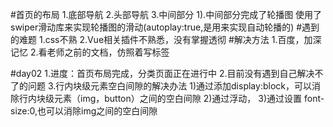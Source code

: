 #首页的布局
      1.底部导航<FooterGuide>
      2.头部导航<IndexHeader>
      3.中间部分<Allcontent>
         1).中间部分完成了轮播图
              使用了swiper滑动库来实现轮播图的滑动(autoplay:true,是用来实现自动轮播的)
#遇到的难题
      1.css不熟
      2.Vue相关插件不熟悉，没有掌握透彻
#解决方法
      1.百度，加深记忆
      2.看老师之前的文档，仿照着写标签

#day02
      1.进度：首页布局完成，分类页面正在进行中
      2.目前没有遇到自己解决不了的问题
      3.行内块级元素空白间隙的解决办法
        1)通过添加display:block，可以消除行内块级元素（img，button）之间的空白间隙
        2)通过浮动，
        3)通过设置 font-size:0,也可以消除img之间的空白间隙

